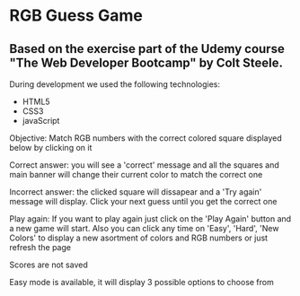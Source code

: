 # RGB Guess Game

## Based on the exercise part of the Udemy course "The Web Developer Bootcamp" by Colt Steele.

During development we used the following technologies:

* HTML5
* CSS3
* javaScript

Objective: Match RGB numbers with the correct colored square displayed below by clicking on it

Correct answer: you will see a 'correct' message and all the squares and main banner will change their current color to match the correct one

Incorrect answer: the clicked square will dissapear and a 'Try again' message will display. Click your next guess until you get the correct one

Play again: If you want to play again just click on the 'Play Again' button and a new game will start. Also you can click any time on 'Easy', 'Hard', 'New Colors' to display a new asortment of colors and RGB numbers or just refresh the page

Scores are not saved

Easy mode is available, it will display 3 possible options to choose from